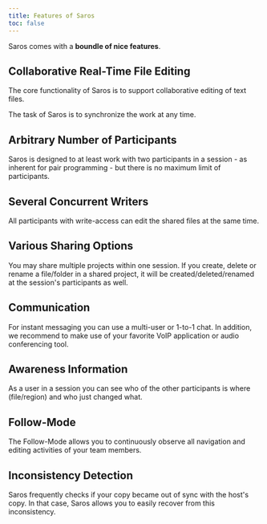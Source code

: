 ```yaml
---
title: Features of Saros
toc: false
---
```


Saros comes with a **boundle of nice features**.

## Collaborative Real-Time File Editing

The core functionality of Saros is to support collaborative editing of
text files.

The task of Saros is to synchronize the work at any time. 

## Arbitrary Number of Participants

Saros is designed to at least work with two participants in a session -
as inherent for pair programming - but there is no maximum limit of
participants.

## Several Concurrent Writers

All participants with write-access can edit the shared files at the same
time.

## Various Sharing Options

You may share multiple projects within one session. If you create, delete or rename
a file/folder in a shared project, it will be created/deleted/renamed at
the session's participants as well.

## Communication

For instant messaging you can use a multi-user or 1-to-1 chat.
In addition, we recommend to make use of your favorite VoIP application
or audio conferencing tool.

## Awareness Information

As a user in a session you can see who of the other participants is
where (file/region) and who just changed what.

## Follow-Mode

The Follow-Mode allows you to continuously observe all navigation and
editing activities of your team members.

## Inconsistency Detection

Saros frequently checks if your copy became out of sync with the host's
copy. In that case, Saros allows you to easily recover from this
inconsistency.